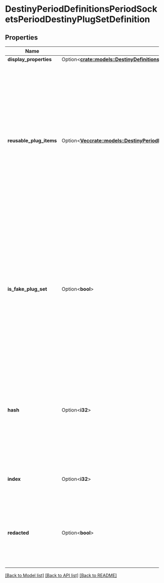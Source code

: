 # DestinyPeriodDefinitionsPeriodSocketsPeriodDestinyPlugSetDefinition

## Properties

Name | Type | Description | Notes
------------ | ------------- | ------------- | -------------
**display_properties** | Option<[**crate::models::DestinyDefinitionsSocketsDestinyPlugSetDefinitionDisplayProperties**](Destiny_Definitions_Sockets_DestinyPlugSetDefinition_displayProperties.md)> |  | [optional]
**reusable_plug_items** | Option<[**Vec<crate::models::DestinyPeriodDefinitionsPeriodDestinyItemSocketEntryPlugItemRandomizedDefinition>**](Destiny.Definitions.DestinyItemSocketEntryPlugItemRandomizedDefinition.md)> | This is a list of pre-determined plugs that can be plugged into this socket, without the character having the plug in their inventory.  If this list is populated, you will not be allowed to plug an arbitrary item in the socket: you will only be able to choose from one of these reusable plugs. | [optional]
**is_fake_plug_set** | Option<**bool**> | Mostly for our debugging or reporting bugs, BNet is making \"fake\" plug sets in a desperate effort to reduce socket sizes.   If this is true, the plug set was generated by BNet: if it looks wrong, that's a good indicator that it's bungie.net that fucked this up. | [optional]
**hash** | Option<**i32**> | The unique identifier for this entity. Guaranteed to be unique for the type of entity, but not globally.  When entities refer to each other in Destiny content, it is this hash that they are referring to. | [optional]
**index** | Option<**i32**> | The index of the entity as it was found in the investment tables. | [optional]
**redacted** | Option<**bool**> | If this is true, then there is an entity with this identifier/type combination, but BNet is not yet allowed to show it. Sorry! | [optional]

[[Back to Model list]](../README.md#documentation-for-models) [[Back to API list]](../README.md#documentation-for-api-endpoints) [[Back to README]](../README.md)


